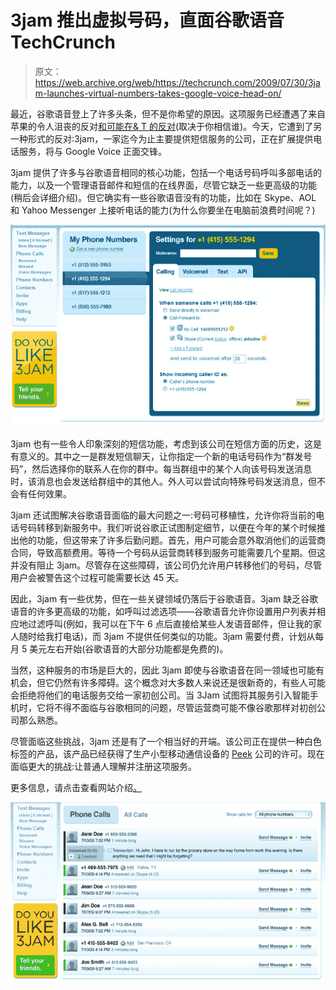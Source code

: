 # 3jam 推出虚拟号码，直面谷歌语音 TechCrunch

> 原文：<https://web.archive.org/web/https://techcrunch.com/2009/07/30/3jam-launches-virtual-numbers-takes-google-voice-head-on/>

最近，谷歌语音登上了许多头条，但不是你希望的原因。这项服务已经遭遇了来自苹果的令人沮丧的反对[和可能在& T 的反对](https://web.archive.org/web/20221006195117/http://www.beta.techcrunch.com/2009/07/27/apple-is-growing-rotten-to-the-core-and-its-likely-atts-fault/)(取决于你相信谁)。今天，它遭到了另一种形式的反对:3jam，一家迄今为止主要提供短信服务的公司，正在扩展提供电话服务，将与 Google Voice 正面交锋。

3jam 提供了许多与谷歌语音相同的核心功能，包括一个电话号码呼叫多部电话的能力，以及一个管理语音邮件和短信的在线界面，尽管它缺乏一些更高级的功能(稍后会详细介绍)。但它确实有一些谷歌语音没有的功能，比如在 Skype、AOL 和 Yahoo Messenger 上接听电话的能力(为什么你要坐在电脑前浪费时间呢？)

![](img/b4f8de635a3ccd490d527be92460fd59.png)

3jam 也有一些令人印象深刻的短信功能，考虑到该公司在短信方面的历史，这是有意义的。其中之一是群发短信聊天，让你指定一个新的电话号码作为“群发号码”，然后选择你的联系人在你的群中。每当群组中的某个人向该号码发送消息时，该消息也会发送给群组中的其他人。外人可以尝试向特殊号码发送消息，但不会有任何效果。

3jam 还试图解决谷歌语音面临的最大问题之一:号码可移植性，允许你将当前的电话号码转移到新服务中。我们听说谷歌正试图制定细节，以便在今年的某个时候推出他的功能，但这带来了许多后勤问题。首先，用户可能会意外取消他们的运营商合同，导致高额费用。等待一个号码从运营商转移到服务可能需要几个星期。但这并没有阻止 3jam。尽管存在这些障碍，该公司仍允许用户转移他们的号码，尽管用户会被警告这个过程可能需要长达 45 天。

因此，3jam 有一些优势，但在一些关键领域仍落后于谷歌语音。3jam 缺乏谷歌语音的许多更高级的功能，如呼叫过滤选项——谷歌语音允许你设置用户列表并相应地过滤呼叫(例如，我可以在下午 6 点后直接给某些人发语音邮件，但让我的家人随时给我打电话)，而 3jam 不提供任何类似的功能。3jam 需要付费，计划从每月 5 美元左右开始(谷歌语音的大部分功能都是免费的)。

当然，这种服务的市场是巨大的，因此 3jam 即使与谷歌语音在同一领域也可能有机会，但它仍然有许多障碍。这个概念对大多数人来说还是很新奇的，有些人可能会拒绝将他们的电话服务交给一家初创公司。当 3Jam 试图将其服务引入智能手机时，它将不得不面临与谷歌相同的问题，尽管运营商可能不像谷歌那样对初创公司那么熟悉。

尽管面临这些挑战，3jam 还是有了一个相当好的开端。该公司正在提供一种白色标签的产品，该产品已经获得了生产小型移动通信设备的 [Peek](https://web.archive.org/web/20221006195117/http://www.getpeek.com/) 公司的许可。现在面临更大的挑战:让普通人理解并注册这项服务。

更多信息，请点击查看网站介绍[。](https://web.archive.org/web/20221006195117/http://prezi.com/115735/view/)

![](img/d9909d09b29d4f4339cb66b7695c7bdb.png)